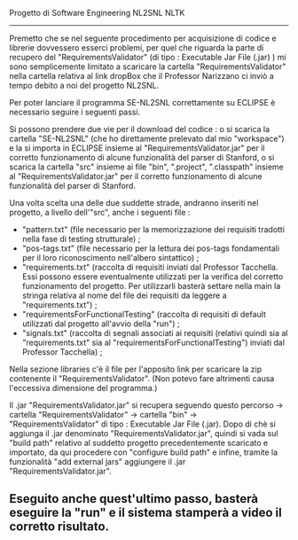 
Progetto di Software Engineering
NL2SNL 
NLTK

------------------------------------------------------------------------
Premetto che se nel seguente procedimento per acquisizione di codice e librerie dovvessero esserci problemi, per quel che riguarda la parte di recupero del "RequirementsValidator" (di tipo : Executable Jar File (.jar) ) mi sono semplicemente limitato a scaricare la cartella "RequirementsValidator" nella cartella relativa al link dropBox che il Professor Narizzano ci inviò a tempo debito a noi del progetto NL2SNL. 

Per poter lanciare il programma SE-NL2SNL correttamente su ECLIPSE è necessario seguire i seguenti passi.

Si possono prendere due vie per il download del codice : 
o si scarica la cartella "SE-NL2SNL" (che ho direttamente prelevato dal mio "workspace") e la si importa in ECLIPSE insieme al "RequirementsValidator.jar" per il corretto funzionamento di alcune funzionalità del parser di Stanford,
o si scarica la cartella "src" insieme ai file "bin", ".project", ".classpath" insieme al "RequirementsValidator.jar" per il corretto funzionamento di alcune funzionalità del parser di Stanford.

Una volta scelta una delle due suddette strade, andranno inseriti nel progetto, a livello dell'"src", anche i seguenti file :

- "pattern.txt" (file necessario per la memorizzazione dei requisiti tradotti nella fase di testing strutturale) ;
- "pos-tags.txt" (file necessario per la lettura dei pos-tags fondamentali per il loro riconoscimento nell'albero sintattico) ;
- "requirements.txt" (raccolta di requisiti inviati dal Professor Tacchella. Essi possono essere eventualmente utilizzati per la verifica del corretto funzionamento del progetto. Per utilizzarli basterà settare nella main la stringa relativa al nome del file dei requisiti da leggere a "requirements.txt") ;
- "requirementsForFunctionalTesting" (raccolta di requisiti di default utilizzati dal progetto all'avvio della "run") ;
- "signals.txt" (raccolta di segnali associati ai requisiti (relativi quindi sia al "requirements.txt" sia al "requirementsForFunctionalTesting") inviati dal Professor Tacchella) ;

Nella sezione libraries c'è il file per l'apposito link per scaricare la zip contenente il "RequirementsValidator". (Non potevo fare altrimenti causa l'eccessiva dimensione del programma.)

Il .jar "RequirementsValidator.jar" si recupera seguendo questo percorso -> cartella "RequirementsValidator" -> cartella "bin" -> "RequirementsValidator" di tipo : Executable Jar File (.jar).
Dopo di chè si aggiunga il .jar denominato "RequirementsValidator.jar", quindi si vada sul "build path" relativo al suddetto progetto precedentemente scaricato e importato, da qui procedere con "configure build path" e infine, tramite la funzionalità "add external jars" aggiungere il .jar "RequirementsValidator.jar".

Eseguito anche quest'ultimo passo, basterà eseguire la "run" e il sistema stamperà a video il corretto risultato.
------------------------------------------------------------------------

